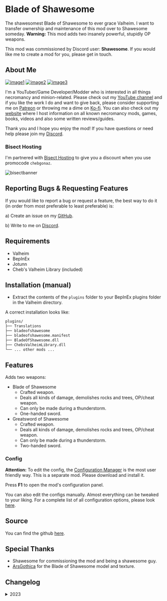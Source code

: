 # Blade of Shawesome

The shawesomest Blade of Shawesome to ever grace Valheim. I want to transfer ownership and maintenance of this mod over to Shawesome someday. **Warning:** This mod adds two insanely powerful, stupidly OP weapons.

This mod was commissioned by Discord user: **Shawesome**. If you would like me to create a mod for you, please get in touch.

## About Me

[![image1](https://imgur.com/Fahi6sP.png)](https://chebgonaz.pythonanywhere.com)
[![image2](https://imgur.com/X18OyQs.png)](https://ko-fi.com/chebgonaz)
[![image3](https://imgur.com/4e64jQ8.png)](https://www.patreon.com/chebgonaz?fan_landing=true)

I'm a YouTuber/Game Developer/Modder who is interested in all things necromancy and minion-related. Please check out my [YouTube channel](https://www.youtube.com/channel/UCPlZ1XnekiJxKymXbXyvkCg) and if you like the work I do and want to give back, please consider supporting me on [Patreon](https://www.patreon.com/chebgonaz?fan_landing=true) or throwing me a dime on [Ko-fi](https://ko-fi.com/chebgonaz). You can also check out my [website](https://chebgonaz.pythonanywhere.com) where I host information on all known necromancy mods, games, books, videos and also some written reviews/guides.

Thank you and I hope you enjoy the mod! If you have questions or need help please join my [Discord](https://discord.com/invite/EB96ASQ).

### Bisect Hosting

I'm partnered with [Bisect Hosting](https://bisecthosting.com/chebgonaz) to give you a discount when you use promocode `chebgonaz`.

![bisectbanner](https://www.bisecthosting.com/partners/custom-banners/b2629ae1-293a-4094-9d2d-002d14529a82.webp)

## Reporting Bugs & Requesting Features

If you would like to report a bug or request a feature, the best way to do it (in order from most preferable to least preferable) is:

a) Create an issue on my [GitHub](https://github.com/jpw1991/blade-of-shawesome).

b) Write to me on [Discord](https://discord.com/invite/EB96ASQ).

## Requirements

- Valheim
- BepInEx
- Jotunn
- Cheb's Valheim Library (included)

## Installation (manual)

- Extract the contents of the `plugins` folder to your BepInEx plugins folder in the Valheim directory.

A correct installation looks like:

```sh
plugins/
├── Translations
├── bladeofshawesome
├── bladeofshawesome.manifest
├── BladeOfShawesome.dll
├── ChebsValheimLibrary.dll
└── ... other mods ...
```

## Features

Adds two weapons:

- Blade of Shawesome
	+ Crafted weapon.
	+ Deals all kinds of damage, demolishes rocks and trees, OP/cheat weapon.
	+ Can only be made during a thunderstorm.
	+ One-handed sword.
- Greatsword of Shawesome
	+ Crafted weapon.
	+ Deals all kinds of damage, demolishes rocks and trees, OP/cheat weapon.
	+ Can only be made during a thunderstorm.
	+ Two-handed sword.

### Config

**Attention:** To edit the config, the [Configuration Manager](https://github.com/BepInEx/BepInEx.ConfigurationManager/releases) is the most user friendly way. This is a separate mod. Please download and install it.

Press **F1** to open the mod's configuration panel.

You can also edit the configs manually. Almost everything can be tweaked to your liking. For a complete list of all configuration options, please look [here](https://github.com/jpw1991/blade-of-shawesome/wiki/Configs).

## Source

You can find the github [here](https://github.com/jpw1991/blade-of-shawesome).

## Special Thanks

- Shawesome for commissioning the mod and being a shawesome guy.
- [ArsGothica](https://www.artstation.com/arsgothica) for the Blade of Shawesome model and texture.

## Changelog

<details>
<summary>2023</summary>

 Date | Version | Notes 
--- | --- | ---
06/10/2023 | 1.1.0 | update for hildr's request & implement a bunch of stuff
03/08/2023 | 1.0.0 | Release

</details>

